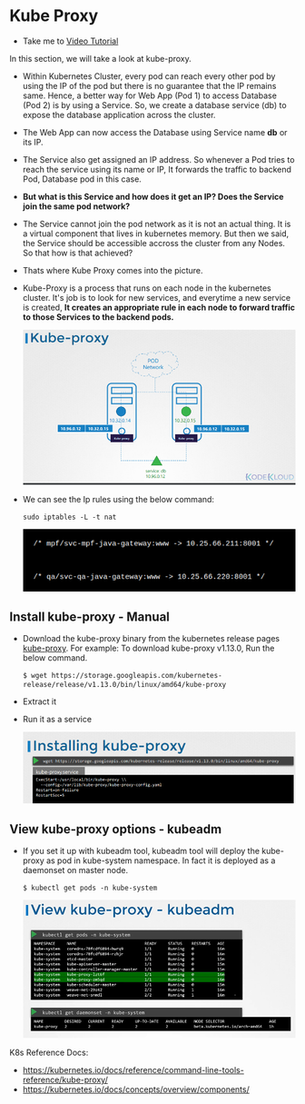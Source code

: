 # Kube Proxy

- Take me to [Video Tutorial](https://kodekloud.com/topic/kube-proxy/)

In this section, we will take a look at kube-proxy.

- Within Kubernetes Cluster, every pod can reach every other pod by using the IP of the pod but there is no guarantee that the IP remains same. Hence, a better way for Web App (Pod 1) to access Database (Pod 2) is by using a Service. So, we create a database service (db) to expose the database application across the cluster.
- The Web App can now access the Database using Service name **db** or its IP.
- The Service also get assigned an IP address. So whenever a Pod tries to reach the service using its name or IP, It forwards the traffic to backend Pod, Database pod in this case.
- **But what is this Service and how does it get an IP? Does the Service join the same pod network?**
- The Service cannot join the pod network as it is not an actual thing. It is a virtual component that lives in kubernetes memory. But then we said, the Service should be accessible accross the cluster from any Nodes.
  So that how is that achieved?
- Thats where Kube Proxy comes into the picture.
- Kube-Proxy is a process that runs on each node in the kubernetes cluster.
  It's job is to look for new services, and everytime a new service is created,
  **It creates an appropriate rule in each node to forward traffic to those Services to the backend pods.**

  ![kube-proxy](../../images/kube-proxy.PNG)

- We can see the Ip rules using the below command:

  ```
  sudo iptables -L -t nat
  ```

  ![kube-proxy](../../images/ip-rules.png)

## Install kube-proxy - Manual

- Download the kube-proxy binary from the kubernetes release pages [kube-proxy](https://storage.googleapis.com/kubernetes-release/release/v1.13.0/bin/linux/amd64/kube-proxy). For example: To download kube-proxy v1.13.0, Run the below command.
  
  ```
  $ wget https://storage.googleapis.com/kubernetes-release/release/v1.13.0/bin/linux/amd64/kube-proxy
  ```
- Extract it
- Run it as a service
  
  ![kube-proxy1](../../images/kube-proxy1.PNG)

## View kube-proxy options - kubeadm

- If you set it up with kubeadm tool, kubeadm tool will deploy the kube-proxy as pod in kube-system namespace. In fact it is deployed as a daemonset on master node.
  
  ```
  $ kubectl get pods -n kube-system
  ```
  
  ![kube-proxy2](../../images/kube-proxy2.PNG)

K8s Reference Docs:

- https://kubernetes.io/docs/reference/command-line-tools-reference/kube-proxy/
- https://kubernetes.io/docs/concepts/overview/components/

